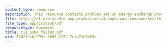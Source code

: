 ```yaml
---
content_type: resource
description: This resource contains problem set on energy exchange processes.
file: https://ol-ocw-studio-app-production.s3.amazonaws.com/courses/16-01-unified-engineering-i-ii-iii-iv-fall-2005-spring-2006/5702fbe0999f2b9571527c1a73e2b55c_t11_ps04_fall03.pdf
file_type: application/pdf
resourcetype: Document
title: t11_ps04_fall03.pdf
uid: 5702fbe0-999f-2b95-7152-7c1a73e2b55c
---
```

